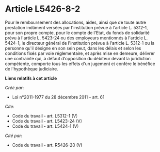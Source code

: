 # Article L5426-8-2

Pour le remboursement des allocations, aides, ainsi que de toute autre prestation indûment versées par l'institution prévue à
l'article L. 5312-1, pour son propre compte, pour le compte de l'Etat, du fonds de solidarité prévu à l'article L. 5423-24 ou
des employeurs mentionnés à l'article L. 5424-1, le directeur général de l'institution prévue à l'article L. 5312-1 ou la
personne qu'il désigne en son sein peut, dans les délais et selon les conditions fixés par voie réglementaire, et après mise
en demeure, délivrer une contrainte qui, à défaut d'opposition du débiteur devant la juridiction compétente, comporte tous
les effets d'un jugement et confère le bénéfice de l'hypothèque judiciaire.

**Liens relatifs à cet article**

_Créé par_:

  - Loi n°2011-1977 du 28 décembre 2011 - art. 61

_Cite_:

  - Code du travail - art. L5312-1 (V)
  - Code du travail - art. L5423-24 (V)
  - Code du travail - art. L5424-1 (V)

_Cité par_:

  - Code du travail - art. R5426-20 (V)
